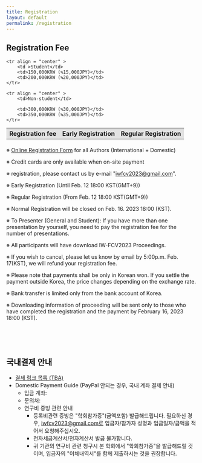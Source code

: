 ```yaml
---
title: Registration
layout: default
permalink: /registration
---
```


## Registration Fee

<div>
  <table style= "margin: auto">
    <th style = "background-color: #E2E2E2">Registration fee</th>
    <th style = "background-color: #E2E2E2">Early Registration</th>
    <th style = "background-color: #E2E2E2">Regular Registration</th>

    <tr align = "center" >
        <td >Student</td>
        <td>150,000KRW (≒15,000JPY)</td>
        <td>200,000KRW (≒20,000JPY)</td>
    </tr>

    <tr align = "center" >
        <td>Non-student</td>
        
        <td>300,000KRW (≒30,000JPY)</td>
        <td>350,000KRW (≒35,000JPY)</td>
    </tr>
  </table>
</div>
<div style="margin: 20px;"></div>

※ [Online Registration Form](https://docs.google.com/forms/d/e/1FAIpQLSctOYXDpjWT23TLsi1PXiTSfTLqwus6dHD6U2SDfOT8NP9N9A/viewform?usp=sharing) for all Authors (International + Domestic)

※ Credit cards are only available when on-site payment

※ registration, please contact us by e-mail "iwfcv2023@gmail.com".

※ Early Registration (Until Feb. 12 18:00 KST(GMT+9))

※ Regular Registration (From Feb. 12 18:00 KST(GMT+9))

※ Normal Registration will be closed on Feb. 16. 2023 18:00 (KST).

※ To Presenter (General and Student): If you have more than one presentation by yourself, you need to pay the registration fee for the number of presentations.

※ All participants will have download IW-FCV2023 Proceedings.

※ If you wish to cancel, please let us know by email by 5:00p.m. Feb. 17(KST), we will refund your registration fee.

※ Please note that payments shall be only in Korean won. If you settle the payment outside Korea, the price changes depending on the exchange rate.

※ Bank transfer is limited only from the bank account of Korea.

※ Downloading information of proceeding will be sent only to those who have completed the registration and the payment by February 16, 2023 18:00 (KST).


<div style="margin: 30px;"></div>


<div style="height: 1rem;"></div>
<div class="hr"></div>
<div style="height: 1rem;"></div>

## 국내결제 안내
* [결제 링크 목록 (TBA)](#)
* Domestic Payment Guide (PayPal 안되는 경우, 국내 계좌 결제 안내)
  * 입금 계좌:
  * 문의처: 
  * 연구비 증빙 관련 안내
    * 등록비관련 증빙은 "학회참가증"(금액포함) 발급해드립니다. 필요하신 경우, iwfcv2023@gmail.com로 입금자/참가자 성명과 입금일자/금액을 적어서 요청해주십시오.
    * 전자세금계산서/전자계산서 발급 불가합니다. 
    * 귀 기관의 연구비 관련 청구시 본 학회에서 "학회참가증"을 발급해드릴 것이며, 입금자의 "이체내역서"를 함께 제출하시는 것을 권장합니다.

<!-- ## Hotel Registration

* 자세한 호텔 등록 정보

{%- include venue_image.html -%}
 -->
<!-- * [Reservation at offical site](https://www.utopmarina.com/view/index.do?SS_SVC_LANG_CODE=ENG) -->
